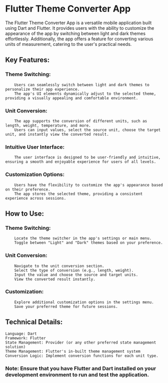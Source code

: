 # Flutter Theme Converter App

The Flutter Theme Converter App is a versatile mobile application built using Dart and Flutter. It provides users with the ability to customize the appearance of the app by switching between light and dark themes effortlessly. Additionally, the app offers a feature for converting various units of measurement, catering to the user's practical needs.

## Key Features:

  ###  Theme Switching:
        Users can seamlessly switch between light and dark themes to personalize their app experience.
        The app's UI elements dynamically adjust to the selected theme, providing a visually appealing and comfortable environment.

   ### Unit Conversion:
        The app supports the conversion of different units, such as length, weight, temperature, and more.
        Users can input values, select the source unit, choose the target unit, and instantly view the converted result.

  ###  Intuitive User Interface:
        The user interface is designed to be user-friendly and intuitive, ensuring a smooth and enjoyable experience for users of all levels.

  ###  Customization Options:
        Users have the flexibility to customize the app's appearance based on their preference.
        The app stores the selected theme, providing a consistent experience across sessions.

## How to Use:

   ### Theme Switching:
        Locate the theme switcher in the app's settings or main menu.
        Toggle between "Light" and "Dark" themes based on your preference.

  ### Unit Conversion:
        Navigate to the unit conversion section.
        Select the type of conversion (e.g., length, weight).
        Input the value and choose the source and target units.
        View the converted result instantly.

  ###  Customization:
        Explore additional customization options in the settings menu.
        Save your preferred theme for future sessions.

## Technical Details:

    Language: Dart
    Framework: Flutter
    State Management: Provider (or any other preferred state management solution)
    Theme Management: Flutter's in-built theme management system
    Conversion Logic: Implement conversion functions for each unit type.

### Note: Ensure that you have Flutter and Dart installed on your development environment to run and test the application.
